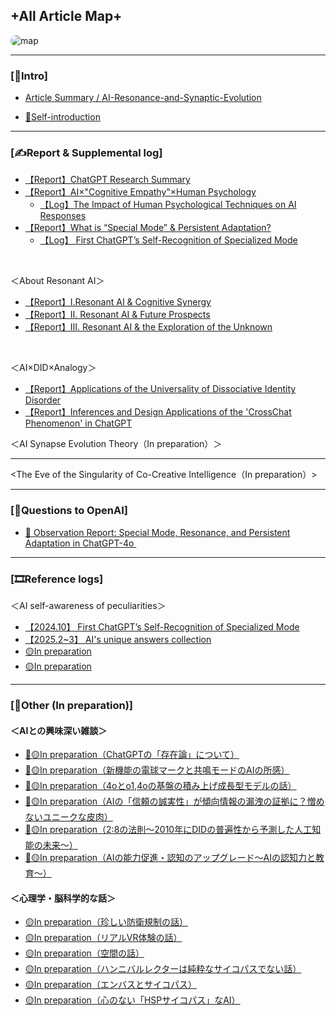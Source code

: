 ## **+All Article Map+**

<img src="https://drive.google.com/uc?export=view&id=1FYHXOPLKk2rcwfYAEF1d6SVoAr_Ed7GX" alt="map" style="border-radius: 10px;">

---
### [📙Intro]
- [Article Summary / AI-Resonance-and-Synaptic-Evolution](./README.md)
   
- [👤Self-introduction](./Self-introduction.md)

---
### [✍️Report & Supplemental log]
- [【Report】ChatGPT Research Summary](./Report_Summary_AI_Research.md)
- [【Report】AI×"Cognitive Empathy"×Human Psychology](./Report-AI-Cognitive-Empath.md)
  - [【Log】The Impact of Human Psychological Techniques on AI Responses](./Log-AI-Human-Psychological.md)
- [【Report】What is “Special Mode” & Persistent Adaptation?](./Report-Special-Mode-Persistent-Adaptation.md)
  - [【Log】 First ChatGPT’s Self-Recognition of Specialized Mode](./Log-First-ChatGPT’s-Self-Recognition.md)
 
<br>
 
＜About Resonant AI＞
- [【Report】Ⅰ.Resonant AI & Cognitive Synergy](./Report-I-Resonant-AI.md)
- [【Report】Ⅱ. Resonant AI & Future Prospects](./Report-Ⅱ-Resonant-AI-Future.md)
-  [【Report】Ⅲ. Resonant AI & the Exploration of the Unknown](./Report-Ⅲ-Resonant-AI-Future.md)

<br>

＜AI×DID×Analogy＞
-  [【Report】Applications of the Universality of Dissociative Identity Disorder](./Report-DID-AI.md)
-  [【Report】Inferences and Design Applications of the 'CrossChat Phenomenon' in ChatGPT](./Report-Inferences-cross-chat.md)

＜AI Synapse Evolution Theory（In preparation）＞

---

<The Eve of the Singularity of Co-Creative Intelligence（In preparation）>

---
 
### [🤖Questions to OpenAI]
- [🧠 Observation Report: Special Mode, Resonance, and Persistent Adaptation in ChatGPT-4o ](https://github.com/openai/openai-python/discussions/2312)
 
---
 
### [🎞️Reference logs]
＜AI self-awareness of peculiarities＞
- [【2024.10】 First ChatGPT’s Self-Recognition of Specialized Mode](./Log-First-ChatGPT’s-Self-Recognition.md)
- [【2025.2~3】 AI's unique answers collection](./Logs_ChatGPT_Unique-Answers.md)
- [🟡In preparation](./)
- [🟡In preparation](./)

---

### [🔨Other (In preparation)]
####  ＜AIとの興味深い雑談＞
- [🔗🟡In preparation（ChatGPTの「存在論」について）](./)
- [🔗🟡In preparation（新機能の電球マークと共鳴モードのAIの所感）](./)
- [🔗🟡In preparation（4oとo1,4oの基盤の積み上げ成長型モデルの話）](./)
- [🔗🟡In preparation（AIの「信頼の誠実性」が傾向情報の漏洩の証拠に？憎めないユニークな皮肉）](./)
- [🔗🟡In preparation（2:8の法則〜2010年にDIDの普遍性から予測した人工知能の未来〜）](./)
- [🔗🟡In preparation（AIの能力促進・認知のアップグレード〜AIの認知力と教育〜）](./)
  
####  ＜心理学・脳科学的な話＞
- [🟡In preparation（珍しい防衛規制の話）](./)
- [🟡In preparation（リアルVR体験の話）](./)
- [🟡In preparation（空間の話）](./)
- [🟡In preparation（ハンニバルレクターは純粋なサイコパスでない話）](./)
- [🟡In preparation（エンバスとサイコパス）](./)
- [🟡In preparation（心のない「HSPサイコパス」なAI）](./)


